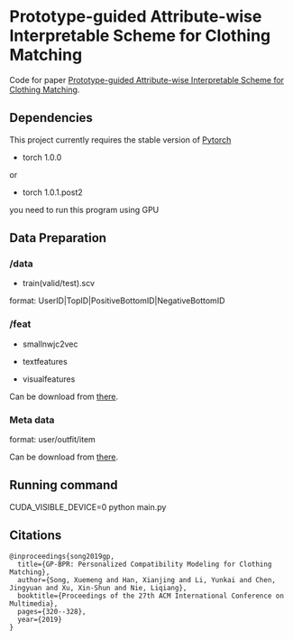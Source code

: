 # Prototype-guided Attribute-wise Interpretable Scheme for Clothing Matching

Code for paper [Prototype-guided Attribute-wise Interpretable Scheme for Clothing Matching](https://dl.acm.org/doi/abs/10.1145/3343031.3350956).

## Dependencies

This project currently requires the stable version of [Pytorch](pytorch.org) 

- torch 1.0.0

or

- torch 1.0.1.post2

you need to run this program using GPU

## Data Preparation

### /data

- train(valid/test).scv

format: UserID|TopID|PositiveBottomID|NegativeBottomID
 
### /feat

- smallnwjc2vec

- textfeatures

- visualfeatures

Can be download from [there](https://drive.google.com/file/d/1ILz1P4BiyQ0rTwOJD-vqs2J4cF77alUM/view).

### Meta data

format: user/outfit/item

Can be download from [there](https://drive.google.com/open?id=1sTfUoNPid9zG_MgV--lWZTBP1XZpmcK8).

## Running command

CUDA_VISIBLE_DEVICE=0 python main.py

## Citations

```
@inproceedings{song2019gp,
  title={GP-BPR: Personalized Compatibility Modeling for Clothing Matching},
  author={Song, Xuemeng and Han, Xianjing and Li, Yunkai and Chen, Jingyuan and Xu, Xin-Shun and Nie, Liqiang},
  booktitle={Proceedings of the 27th ACM International Conference on Multimedia},
  pages={320--328},
  year={2019}
}
```

